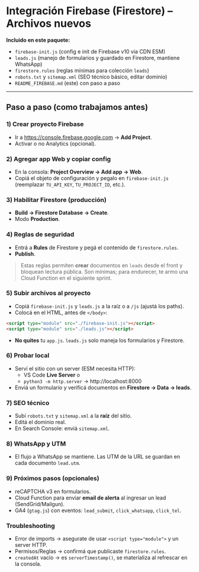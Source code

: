 # Integración Firebase (Firestore) – Archivos nuevos

**Incluido en este paquete:**

- `firebase-init.js` (config e init de Firebase v10 via CDN ESM)
- `leads.js` (manejo de formularios y guardado en Firestore, mantiene WhatsApp)
- `firestore.rules` (reglas mínimas para colección `leads`)
- `robots.txt` y `sitemap.xml` (SEO técnico básico, editar dominio)
- `README_FIREBASE.md` (este) con paso a paso

---

## Paso a paso (como trabajamos antes)

### 1) Crear proyecto Firebase
- Ir a https://console.firebase.google.com → **Add Project**.
- Activar o no Analytics (opcional).

### 2) Agregar app Web y copiar config
- En la consola: **Project Overview → Add app → Web**.
- Copiá el objeto de configuración y pegalo en `firebase-init.js` (reemplazar `TU_API_KEY`, `TU_PROJECT_ID`, etc.).

### 3) Habilitar Firestore (producción)
- **Build → Firestore Database → Create**.
- Modo **Production**.

### 4) Reglas de seguridad
- Entrá a **Rules** de Firestore y pegá el contenido de `firestore.rules`.
- **Publish**.

> Estas reglas permiten **crear** documentos en `leads` desde el front y bloquean lectura pública. Son mínimas; para endurecer, te armo una Cloud Function en el siguiente sprint.

### 5) Subir archivos al proyecto
- Copiá `firebase-init.js` y `leads.js` a la raíz o a `/js` (ajustá los paths).
- Colocá en el HTML, antes de `</body>`:
```html
<script type="module" src="./firebase-init.js"></script>
<script type="module" src="./leads.js"></script>
```
- **No quites** tu `app.js`. `leads.js` solo maneja los formularios y Firestore.

### 6) Probar local
- Serví el sitio con un server (ESM necesita HTTP): 
  - VS Code **Live Server** o
  - `python3 -m http.server` → http://localhost:8000
- Enviá un formulario y verificá documentos en **Firestore → Data → leads**.

### 7) SEO técnico
- Subí `robots.txt` y `sitemap.xml` a la **raíz** del sitio.
- Editá el dominio real.
- En Search Console: enviá `sitemap.xml`.

### 8) WhatsApp y UTM
- El flujo a WhatsApp se mantiene. Las UTM de la URL se guardan en cada documento `lead.utm`.

### 9) Próximos pasos (opcionales)
- reCAPTCHA v3 en formularios.
- Cloud Function para enviar **email de alerta** al ingresar un lead (SendGrid/Mailgun).
- GA4 (`gtag.js`) con eventos: `lead_submit`, `click_whatsapp`, `click_tel`.

### Troubleshooting
- Error de imports → asegurate de usar `<script type="module">` y un server HTTP.
- Permisos/Reglas → confirmá que publicaste `firestore.rules`.
- `createdAt` vacío → es `serverTimestamp()`, se materializa al refrescar en la consola.
